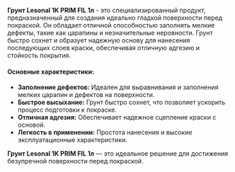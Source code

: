 **Грунт Lesonal 1K PRIM FIL 1л** - это специализированный продукт, предназначенный для создания идеально гладкой поверхности перед покраской. Он обладает отличной способностью заполнять мелкие дефекты, такие как царапины и незначительные неровности. Грунт быстро сохнет и образует надежную основу для нанесения последующих слоев краски, обеспечивая отличную адгезию и стойкость покрытия.

#### Основные характеристики:

- **Заполнение дефектов:** Идеален для выравнивания и заполнения мелких царапин и дефектов на поверхности.
- **Быстрое высыхание:** Грунт быстро сохнет, что позволяет ускорить процесс подготовки к покраске.
- **Отличная адгезия:** Обеспечивает надежное сцепление краски с основой.
- **Легкость в применении:** Простота нанесения и высокие эксплуатационные характеристики.

**Грунт Lesonal 1K PRIM FIL 1л** — это идеальное решение для достижения безупречной поверхности перед покраской.
